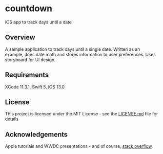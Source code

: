 # countdown
iOS app to track days until a date

## Overview
A sample application to track days until a single date. Written as an example, does date math and stores information to user preferences. Uses storyboard for UI design.

## Requirements
XCode 11.3.1, Swift 5, iOS 13.0

## License
This project is licensed under the MIT License - see the [LICENSE.md](LICENSE.md) file for details

## Acknowledgements
Apple tutorials and WWDC presentations - and of course, [stack overflow](https://stackoverflow.com/questions/59976099/how-to-set-default-label-color-in-swift).

